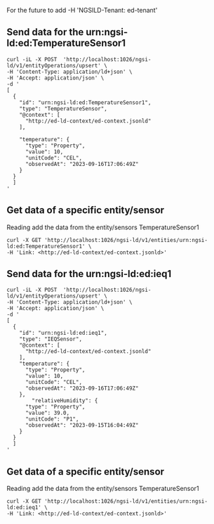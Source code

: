 For the future to add -H 'NGSILD-Tenant: ed-tenant'

## Send data for the urn:ngsi-ld:ed:TemperatureSensor1

```console
curl -iL -X POST  'http://localhost:1026/ngsi-ld/v1/entityOperations/upsert' \
-H 'Content-Type: application/ld+json' \
-H 'Accept: application/json' \
-d '
[
  {
    "id": "urn:ngsi-ld:ed:TemperatureSensor1",
    "type": "TemperatureSensor",
    "@context": [
      "http://ed-ld-context/ed-context.jsonld"
    ],
  
    "temperature": {
      "type": "Property",
      "value": 10,
      "unitCode": "CEL",
      "observedAt": "2023-09-16T17:06:49Z"
    }
  }
  ]
'
```

## Get data of a specific entity/sensor

Reading add the data from the entity/sensors TemperatureSensor1

```console
curl -X GET 'http://localhost:1026/ngsi-ld/v1/entities/urn:ngsi-ld:ed:TemperatureSensor1' \
-H 'Link: <http://ed-ld-context/ed-context.jsonld>'

```



## Send data for the urn:ngsi-ld:ed:ieq1

```console
curl -iL -X POST  'http://localhost:1026/ngsi-ld/v1/entityOperations/upsert' \
-H 'Content-Type: application/ld+json' \
-H 'Accept: application/json' \
-d '
[
  {
    "id": "urn:ngsi-ld:ed:ieq1",
    "type": "IEQSensor",
    "@context": [
      "http://ed-ld-context/ed-context.jsonld"
    ],
    "temperature": {
      "type": "Property",
      "value": 10,
      "unitCode": "CEL",
      "observedAt": "2023-09-16T17:06:49Z"
    },
        "relativeHumidity": {
      "type": "Property",
      "value": 39.0,
      "unitCode": "P1",
      "observedAt": "2023-09-15T16:04:49Z"
    }
  }
  ]
'
```

## Get data of a specific entity/sensor

Reading add the data from the entity/sensors TemperatureSensor1

```console
curl -X GET 'http://localhost:1026/ngsi-ld/v1/entities/urn:ngsi-ld:ed:ieq1' \
-H 'Link: <http://ed-ld-context/ed-context.jsonld>'
```

